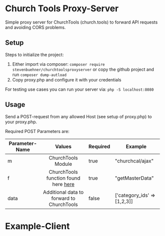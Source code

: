 # Church Tools Proxy-Server
Simple proxy server for ChurchTools (church.tools) to forward API requests and avoiding CORS problems.

## Setup
Steps to initialize the project:
1) Either import via composer: `composer require stevenbuehner/churchtoolsproxyserver`
 or copy the github project and run `composer dump-autload`
2) Copy proxy.php and configure it with your credentials

For testing use cases you can run your server via:
`php -S localhost:8080`

## Usage
Send a POST-request from any allowed Host (see setup of proxy.php) to your proxy.php.

Required POST Parameters are:

| Parameter-Name | Values | Required | Example |
|----------------|:------:|----------|---------|
| m | ChurchTools Module | true| "churchcal/ajax" |
| f | ChurchTools function found here [here](https://api.churchtools.de/package-CT.API.html) | true | "getMasterData"|
| data | Additional data to forward to ChurchTools | false | ['category_ids' => [1,2,3]]|


# Example-Client
